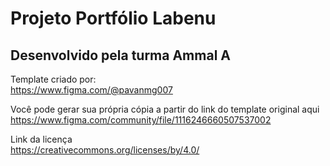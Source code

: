# Projeto Portfólio Labenu

## Desenvolvido pela turma Ammal A

Template criado por: <br>
https://www.figma.com/@pavanmg007 <br>

Você pode gerar sua própria cópia a partir do link do template original aqui <br>
https://www.figma.com/community/file/1116246660507537002 <br>

Link da licença <br>
https://creativecommons.org/licenses/by/4.0/
